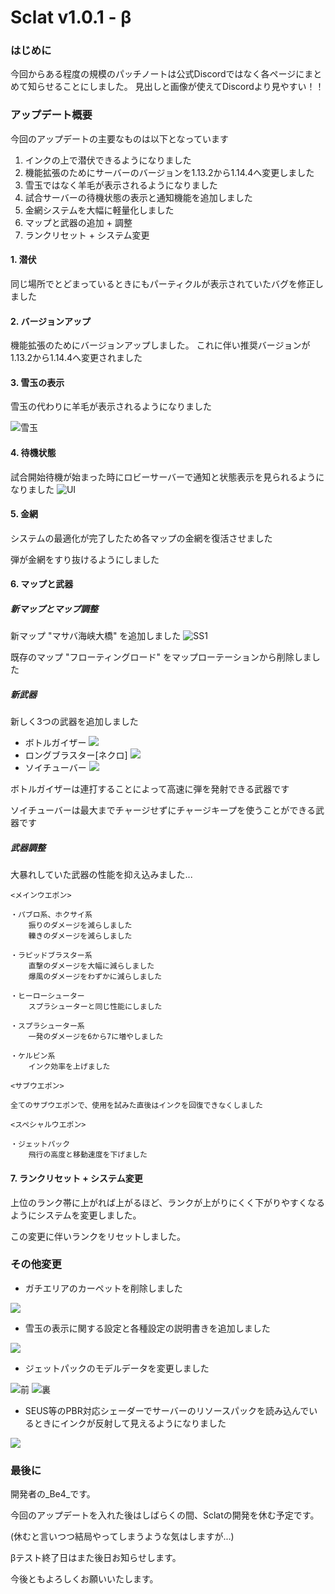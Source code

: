 # Sclat v1.0.1 - β


### はじめに
今回からある程度の規模のパッチノートは公式Discordではなく各ページにまとめて知らせることにしました。
見出しと画像が使えてDiscordより見やすい！！


### アップデート概要
今回のアップデートの主要なものは以下となっています

1. インクの上で潜伏できるようになりました
2. 機能拡張のためにサーバーのバージョンを1.13.2から1.14.4へ変更しました
3. 雪玉ではなく羊毛が表示されるようになりました
4. 試合サーバーの待機状態の表示と通知機能を追加しました
5. 金網システムを大幅に軽量化しました
6. マップと武器の追加 + 調整
7. ランクリセット + システム変更

#### 1. 潜伏
同じ場所でとどまっているときにもパーティクルが表示されていたバグを修正しました

#### 2. バージョンアップ
機能拡張のためにバージョンアップしました。
これに伴い推奨バージョンが1.13.2から1.14.4へ変更されました

#### 3. 雪玉の表示
雪玉の代わりに羊毛が表示されるようになりました

![雪玉](note/v101b/snowball.png)

#### 4. 待機状態
試合開始待機が始まった時にロビーサーバーで通知と状態表示を見られるようになりました
![UI](note/v101b/ui.png)

#### 5. 金網
システムの最適化が完了したため各マップの金網を復活させました

弾が金網をすり抜けるようにしました

#### 6. マップと武器

##### 新マップとマップ調整
新マップ "マサバ海峡大橋" を追加しました
![SS1](note/v101b/map1.png)

既存のマップ "フローティングロード" をマップローテーションから削除しました

##### 新武器
新しく3つの武器を追加しました
* ボトルガイザー ![](note/v101b/bottle.png)
* ロングブラスター[ネクロ] ![](note/v101b/nekuro.png)
* ソイチューバー ![](note/v101b/soi.png)

ボトルガイザーは連打することによって高速に弾を発射できる武器です

ソイチューバーは最大までチャージせずにチャージキープを使うことができる武器です

##### 武器調整
大暴れしていた武器の性能を抑え込みました...
```text
<メインウエポン>

・パブロ系、ホクサイ系
    振りのダメージを減らしました
    轢きのダメージを減らしました

・ラピッドブラスター系
    直撃のダメージを大幅に減らしました
    爆風のダメージをわずかに減らしました

・ヒーローシューター
    スプラシューターと同じ性能にしました

・スプラシューター系
    一発のダメージを6から7に増やしました

・ケルビン系
    インク効率を上げました

<サブウエポン>

全てのサブウエポンで、使用を試みた直後はインクを回復できなくしました

<スペシャルウエポン>

・ジェットパック
    飛行の高度と移動速度を下げました
```

#### 7. ランクリセット + システム変更
上位のランク帯に上がれば上がるほど、ランクが上がりにくく下がりやすくなるようにシステムを変更しました。

この変更に伴いランクをリセットしました。

### その他変更

* ガチエリアのカーペットを削除しました

![](note/v101b/area.png)
  
* 雪玉の表示に関する設定と各種設定の説明書きを追加しました

![](note/v101b/setting.png)
  
* ジェットパックのモデルデータを変更しました

![前](note/v101b/jet1.png) ![裏](note/v101b/jet2.png)
  
* SEUS等のPBR対応シェーダーでサーバーのリソースパックを読み込んでいるときにインクが反射して見えるようになりました

![](note/v101b/refl.png)
  

### 最後に
開発者の_Be4_です。

今回のアップデートを入れた後はしばらくの間、Sclatの開発を休む予定です。

(休むと言いつつ結局やってしまうような気はしますが...)

βテスト終了日はまた後日お知らせします。

今後ともよろしくお願いいたします。